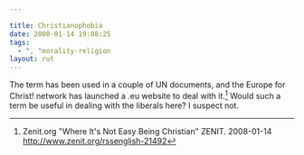 ```yaml
---

title: Christianophobia
date: 2008-01-14 19:08:25
tags:
  - ", "morality-religion
layout: rut
---
```


The term has been used in a couple of UN documents, and the Europe for Christ! network has launched a .eu website to deal with it.[^200801141]  Would such a term be useful in dealing with the liberals here?  I suspect not.

[^200801141]: Zenit.org  "Where It's Not Easy Being Christian"  ZENIT.  2008-01-14 <http://www.zenit.org/rssenglish-21492>


